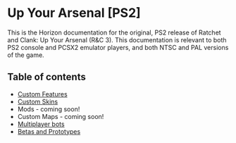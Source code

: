 # Up Your Arsenal [PS2]

This is the Horizon documentation for the original, PS2 release of Ratchet and Clank: Up Your Arsenal (R&C 3). This documentation is relevant to both PS2 console and PCSX2 emulator players, and both NTSC and PAL versions of the game.

## Table of contents

- [Custom Features](https://github.com/jtjanecek/robo/blob/master/docs/features.md)
- [Custom Skins](https://github.com/Horizon-Private-Server/horizon-wiki/blob/main/up-your-arsenal/skins.md)
- Mods - coming soon!
- Custom Maps - coming soon!
- [Multiplayer bots](https://github.com/Horizon-Private-Server/horizon-wiki/blob/main/up-your-arsenal/bots.md)
- [Betas and Prototypes](https://github.com/Horizon-Private-Server/horizon-wiki/blob/main/up-your-arsenal/betas.md#uya-betas--prototypes)
